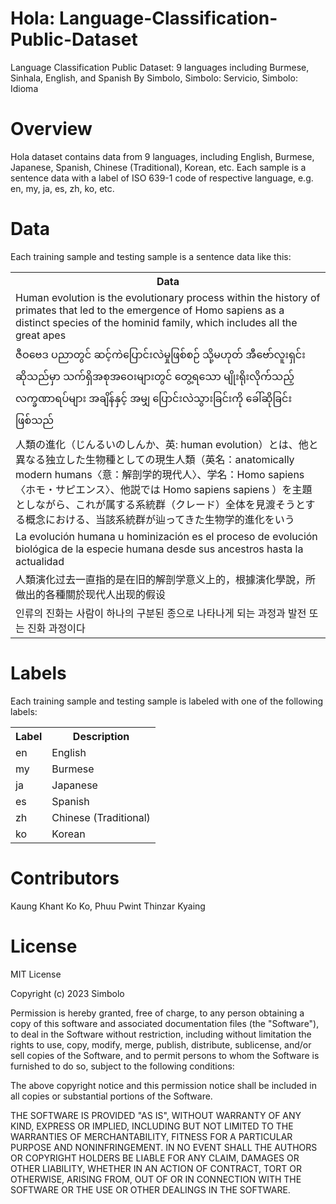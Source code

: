 # Hola: Language-Classification-Public-Dataset
Language Classification Public Dataset: 9 languages including Burmese, Sinhala, English, and Spanish 
By Simbolo, Simbolo: Servicio, Simbolo: Idioma

# <b> Overview </b>
Hola dataset contains data from 9 languages, including English, Burmese, Japanese, Spanish, Chinese (Traditional), Korean, etc. Each sample is a sentence data with a label of ISO 639-1 code of respective language, e.g. en, my, ja, es, zh, ko, etc.

# <b> Data </b>
Each training sample and testing sample is a sentence data like this:
<table>
    <tr>
        <th> Data </th>
    </tr>
    <tr>
        <td>
            Human evolution is the evolutionary process within the history of primates that led to the emergence of Homo sapiens as a distinct species of the hominid family, which includes all the great apes
        </td>
    </tr>
    <tr>
        <td>
            ဇီဝဗေဒ ပညာတွင် ဆင့်ကဲပြောင်းလဲမှုဖြစ်စဉ် သို့မဟုတ် အီဗော်လူးရှင်း ဆိုသည်မှာ သက်ရှိအစုအဝေးများတွင် တွေ့ရသော မျိုးရိုးလိုက်သည့် လက္ခဏာရပ်များ အချိန်နှင့် အမျှ ပြောင်းလဲသွားခြင်းကို ခေါ်ဆိုခြင်း ဖြစ်သည်
        </td>
    </tr>
    <tr>
        <td>
            人類の進化（じんるいのしんか、英: human evolution）とは、他と異なる独立した生物種としての現生人類（英名：anatomically modern humans〈意：解剖学的現代人〉、学名：Homo sapiens〈ホモ・サピエンス〉、他説では Homo sapiens sapiens ）を主題としながら、これが属する系統群（クレード）全体を見渡そうとする概念における、当該系統群が辿ってきた生物学的進化をいう
        </td>
    </tr>
    <tr>
        <td>
            La evolución humana u hominización es el proceso de evolución biológica de la especie humana desde sus ancestros hasta la actualidad
        </td>
    </tr>
    <tr>
        <td>
            人類演化过去一直指的是在旧的解剖学意义上的，根據演化學說，所做出的各種關於现代人出现的假设
        </td>
    </tr>
    <tr>
        <td>
            인류의 진화는 사람이 하나의 구분된 종으로 나타나게 되는 과정과 발전 또는 진화 과정이다
        </td>
    </tr>
</table>

# <b> Labels </b>
Each training sample and testing sample is labeled with one of the following labels:
<table>
    <tr>
        <th> Label </th>
        <th> Description </th>
    </tr>
    <tr>
        <td> en </td>
        <td> English </td>
    </tr>
    <tr>
        <td> my </td>
        <td> Burmese </td>
    </tr>
    <tr>
        <td> ja </td>
        <td> Japanese </td>
    </tr>
    <tr>
        <td> es </td>
        <td> Spanish </td>
    </tr>
    <tr>
        <td> zh </td>
        <td> Chinese (Traditional) </td>
    </tr>
    <tr>
        <td> ko </td>
        <td> Korean </td>
    </tr>
</table>

# <b> Contributors </b>
Kaung Khant Ko Ko,
Phuu Pwint Thinzar Kyaing

# <b> License </b>
MIT License

Copyright (c) 2023 Simbolo

Permission is hereby granted, free of charge, to any person obtaining a copy
of this software and associated documentation files (the "Software"), to deal
in the Software without restriction, including without limitation the rights
to use, copy, modify, merge, publish, distribute, sublicense, and/or sell
copies of the Software, and to permit persons to whom the Software is
furnished to do so, subject to the following conditions:

The above copyright notice and this permission notice shall be included in all
copies or substantial portions of the Software.

THE SOFTWARE IS PROVIDED "AS IS", WITHOUT WARRANTY OF ANY KIND, EXPRESS OR
IMPLIED, INCLUDING BUT NOT LIMITED TO THE WARRANTIES OF MERCHANTABILITY,
FITNESS FOR A PARTICULAR PURPOSE AND NONINFRINGEMENT. IN NO EVENT SHALL THE
AUTHORS OR COPYRIGHT HOLDERS BE LIABLE FOR ANY CLAIM, DAMAGES OR OTHER
LIABILITY, WHETHER IN AN ACTION OF CONTRACT, TORT OR OTHERWISE, ARISING FROM,
OUT OF OR IN CONNECTION WITH THE SOFTWARE OR THE USE OR OTHER DEALINGS IN THE
SOFTWARE.
